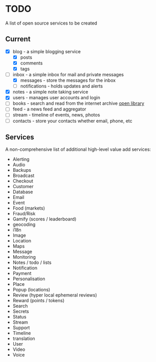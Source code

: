 # TODO

A list of open source services to be created

## Current

- [x] blog - a simple blogging service
  - [x] posts
  - [x] comments
  - [x] tags
- [ ] inbox - a simple inbox for mail and private messages
  * [x] messages - store the messages for the inbox
  * [ ] notifications - holds updates and alerts
- [x] notes - a simple note taking service
- [x] users - manages user accounts and login
- [ ] books - search and read from the internet archive [open library](https://github.com/internetarchive/openlibrary)
- [ ] feed - a news feed and aggregator
- [ ] stream - timeline of events, news, photos
- [ ] contacts - store your contacts whether email, phone, etc

## Services

A non-comprehensive list of additional high-level value add services:

- Alerting
- Audio
- Backups
- Broadcast
- Checkout
- Customer
- Database
- Email
- Event
- Food (markets)
- Fraud/Risk
- Gamify (scores / leaderboard)
- geocoding
- i18n
- Image
- Location
- Maps
- Message
- Monitoring
- Notes / todo / lists
- Notification
- Payment
- Personalisation
- Place
- Popup (locations)
- Review (hyper local ephemeral reviews)
- Reward (points / tokens)
- Search
- Secrets
- Status
- Stream
- Support
- Timeline
- translation
- User
- Video
- Voice
